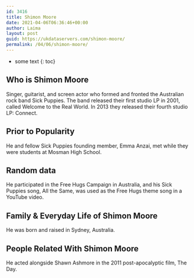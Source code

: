 ```yaml
---
id: 3416
title: Shimon Moore
date: 2021-04-06T06:36:46+00:00
author: Laima
layout: post
guid: https://ukdataservers.com/shimon-moore/
permalink: /04/06/shimon-moore/
---
```


* some text
{: toc}


## Who is Shimon Moore
                  
                  
                  
Singer, guitarist, and screen actor who formed and fronted the Australian rock band Sick Puppies. The band released their first studio LP in 2001, called Welcome to the Real World. In 2013 they released their fourth studio LP: Connect.
                  
              
            
              
            
                
                
                
## Prior to Popularity
                  
                  
                  
He and fellow Sick Puppies founding member, Emma Anzai, met while they were students at Mosman High School.
                  
              
            
              
            
                
                
                
## Random data
                  
                  
                  
He participated in the Free Hugs Campaign in Australia, and his Sick Puppies song, All the Same, was used as the Free Hugs theme song in a YouTube video.
                  
              
            
              
            
                
                
                
## Family & Everyday Life of Shimon Moore
                  
                  
                  
He was born and raised in Sydney, Australia.
                  
              
            
              
            
                
                
                
## People Related With Shimon Moore
                  
                  
                  
He acted alongside Shawn Ashmore in the 2011 post-apocalyptic film, The Day.
                  
              
            
              
            
                
              
            
              
              
            
            
              
            
          
          
          